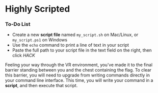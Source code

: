 # Highly Scripted

<div class="aside">
<h3>To-Do List</h3>
<ul>
  <li>Create a new <b>script file</b> named <code>my_script.sh</code> on Mac/Linux, or <code>my_script.ps1</code> on Windows</li>
  <li>Use the <code>echo</code> command to print a line of text in your script</li>
  <li>Paste the full path to your script file in the text field on the right, then click <em>HACK</em></li>
</ul>
</div>

Feeling your way through the VR environment, you've made it to the final barrier standing between you and the chest containing the flag. To clear this barrier, you will need to upgrade from writing commands directly in your command line interface. This time, you will write your command in a **script**, and then execute that script.